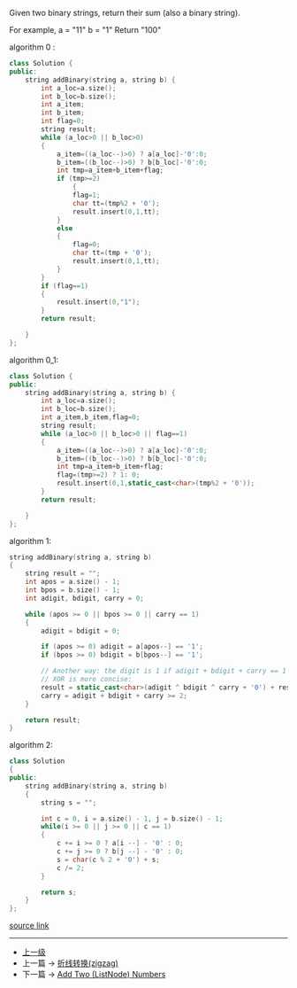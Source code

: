 <!-- 相加2进制字符串 -->

Given two binary strings, return their sum (also a binary string).

For example,
a = "11"
b = "1"
Return "100"


algorithm 0 :

```c++
class Solution {
public:
    string addBinary(string a, string b) {
        int a_loc=a.size();
        int b_loc=b.size();
        int a_item;
        int b_item;
        int flag=0;
        string result;
        while (a_loc>0 || b_loc>0)
        {
            a_item=((a_loc--)>0) ? a[a_loc]-'0':0;
            b_item=((b_loc--)>0) ? b[b_loc]-'0':0;
            int tmp=a_item+b_item+flag;
            if (tmp>=2)
                {
                flag=1;
                char tt=(tmp%2 + '0');
                result.insert(0,1,tt);
            }
            else
            {
                flag=0;
                char tt=(tmp + '0');
                result.insert(0,1,tt);
            }
        }
        if (flag==1)
        {
            result.insert(0,"1");
        }
        return result;

    }
};
```

algorithm 0_1:

```c++
class Solution {
public:
    string addBinary(string a, string b) {
        int a_loc=a.size();
        int b_loc=b.size();
        int a_item,b_item,flag=0;
        string result;
        while (a_loc>0 || b_loc>0 || flag==1)
        {
            a_item=((a_loc--)>0) ? a[a_loc]-'0':0;
            b_item=((b_loc--)>0) ? b[b_loc]-'0':0;
            int tmp=a_item+b_item+flag;
            flag=(tmp>=2) ? 1: 0;
            result.insert(0,1,static_cast<char>(tmp%2 + '0'));
        }
        return result;

    }
};
```

algorithm 1:
```c++
string addBinary(string a, string b)
{
    string result = "";
    int apos = a.size() - 1;
    int bpos = b.size() - 1;
    int adigit, bdigit, carry = 0;

    while (apos >= 0 || bpos >= 0 || carry == 1)
    {
        adigit = bdigit = 0;

        if (apos >= 0) adigit = a[apos--] == '1';
        if (bpos >= 0) bdigit = b[bpos--] == '1';

        // Another way: the digit is 1 if adigit + bdigit + carry == 1 or == 3, but I noticed that
        // XOR is more concise:
        result = static_cast<char>(adigit ^ bdigit ^ carry + '0') + result;
        carry = adigit + bdigit + carry >= 2;
    }

    return result;
}
```


algorithm 2:
```c++
class Solution
{
public:
    string addBinary(string a, string b)
    {
        string s = "";

        int c = 0, i = a.size() - 1, j = b.size() - 1;
        while(i >= 0 || j >= 0 || c == 1)
        {
            c += i >= 0 ? a[i --] - '0' : 0;
            c += j >= 0 ? b[j --] - '0' : 0;
            s = char(c % 2 + '0') + s;
            c /= 2;
        }

        return s;
    }
};
```

[source link](https://leetcode.com/problems/add-binary/discuss/)


---
- [上一级](README.md)
- 上一篇 -> [折线转换(zigzag)](ZigZag_Conversion.md)
- 下一篇 -> [Add Two (ListNode) Numbers](add_two_numbers.md)
